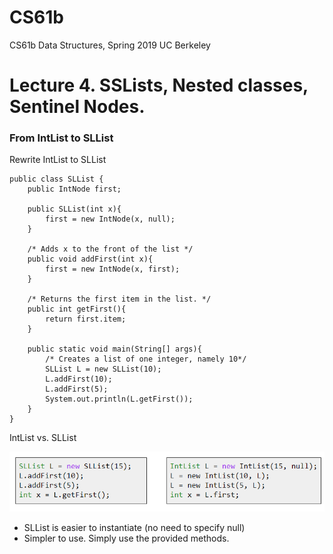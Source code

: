 # CS61b
CS61b Data Structures, Spring 2019 UC Berkeley 

# Lecture 4. SSLists, Nested classes, Sentinel Nodes. 
### From IntList to SLList
Rewrite IntList to SLList
```
public class SLList {
	public IntNode first;

	public SLList(int x){
		first = new IntNode(x, null);
	}

	/* Adds x to the front of the list */
	public void addFirst(int x){
		first = new IntNode(x, first);
	}

	/* Returns the first item in the list. */
	public int getFirst(){
		return first.item;
	}

	public static void main(String[] args){
		/* Creates a list of one integer, namely 10*/
		SLList L = new SLList(10);
		L.addFirst(10);
		L.addFirst(5);
		System.out.println(L.getFirst());
	}
}
```
IntList vs. SLList


![](Int_vs_SL.PNG)
* SLList is easier to instantiate (no need to specify null)
* Simpler to use. Simply use the provided methods. 
